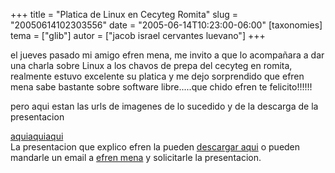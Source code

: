 +++
title = "Platica de Linux en Cecyteg Romita"
slug = "20050614102303556"
date = "2005-06-14T10:23:00-06:00"
[taxonomies]
tema = ["glib"]
autor = ["jacob israel cervantes luevano"]
+++

el jueves pasado mi amigo efren mena, me invito a que lo acompañara a
dar una charla sobre Linux a los chavos de prepa del cecyteg en romita,
realmente estuvo excelente su platica y me dejo sorprendido que efren
mena sabe bastante sobre software libre.....que chido efren te
felicito!!!!!!  
  
pero aqui estan las urls de imagenes de lo sucedido y de la descarga de
la presentacion  

<!-- more -->
[aqui](http://jacob.monoeduc.org)[aqui](http://jacob.blogsome.com)[aqui](http://planeta.glib.org.mx)  
La presentacion que explico efren la pueden [descargar
aqui](http://www.monoeduc.org/efren/linux_presentacion.pdf.zip) o pueden
mandarle un email a [efren mena](mailto:efrenmena@hotmail.com) y
solicitarle la presentacion.

